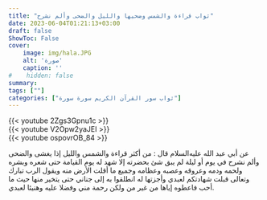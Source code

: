 ```yaml
---
title: "ثواب قراءة والشمس وضحيها والليل والضحى وألم نشرح"
date: 2023-06-04T01:21:13+03:00
draft: false
ShowToc: False
cover:
    image: img/hala.JPG
    alt: 'صورة'
    caption: ''
#    hidden: false
summary: 
tags: [""]
categories: ["ثواب سور القرآن الكريم سورة سورة"]
---
```

{{< youtube 2Zgs3Gpnu1c >}} 
<br>
{{< youtube V2Opw2yaJEI >}} 
<br>
{{< youtube ospovrOB_84 >}} 
<br>




عن أبي عبد الله عليه‌السلام
قال : من أكثر قراءة والشمس والليل إذا يغشى والضحى وألم نشرح
في يوم أو ليلة لم يبق شئ بحضرته إلا شهد له يوم القيامة حتى شعره
وبشره ولحمه ودمه وعروقه وعصبه وعظامه وجميع ما أقلت الأرض منه
ويقول الرب تبارك وتعالى قبلت شهادتكم لعبدي وأجزتها له انطلقوا به
إلى جناني حتى يتخير منها حيث ما أحب فاعطوه إياها من غير من ولكن
رحمة مني وفضلا عليه وهنيئا لعبدي.

